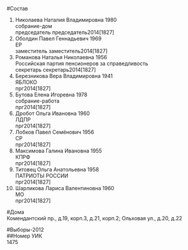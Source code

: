 #Состав  
1. Николаева Наталия Владимировна 1980  
    собрание-дом  
    председатель председатель2014[1827]  
2. Оболдин Павел Геннадьевич 1969  
    ЕР  
    заместитель заместитель2014[1827]  
3. Романова Наталья Николаевна 1956  
    Российская партия пенсионеров за справедливость  
    секретарь секретарь2014[1827]  
4. Березникова Вера Владимировна 1941  
    ЯБЛОКО  
    прг2014[1827]  
5. Бутова Елена Игоревна 1978  
    собрание-работа  
    прг2014[1827]  
6. Дробот Ольга Ивановна 1960  
    ЛДПР  
    прг2014[1827]  
7. Лобков Павел Семёнович 1956  
    СР  
    прг2014[1827]  
8. Максимова Галина Ивановна 1955  
    КПРФ  
    прг2014[1827]  
9. Титовец Ольга Анатольевна 1958  
    ПАТРИОТЫ РОССИИ  
    прг2014[1827]  
10. Шарликова Лариса Валентиновна 1960  
    МО  
    прг2014[1827]  
  
#Дома  
Комендантский пр., д.19,  корп.3, д.21, корп.2;  Ольховая ул., д.20, д.22  
  
#Выборы-2012  
##Номер УИК  
1475  
